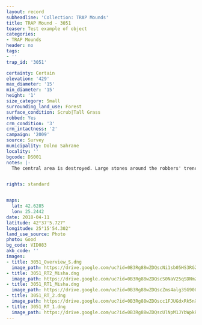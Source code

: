```yaml
---
layout: record
subheadline: 'Collection: TRAP Mounds'
title: TRAP Mound - 3051
teaser: Test example of object
categories:
- TRAP Mounds
header: no
tags:
- ''
trap_id: '3051'

certainty: Certain
elevation: '429'
max_diameter: '15'
min_diameter: '15'
height: '1'
size_category: Small
surrounding_land_use: Forest
surface_condition: Scrub|Tall Grass
robbed: Yes
crm_condition: '3'
crm_intactness: '2'
campaign: '2009'
source: Survey
municipality: Dolno Sahrane
locality: ''
bgcode: DS001
notes: |-
  The central area is destroyed. Large stones around the robbers' trench from the burial chamber.


rights: standard


maps:
  lat: 42.6285
  lon: 25.2442
date: 2018-04-11
latitude: 42°37'5.727"
longitude: 25°15'54.302"
land_use_source: Photo
photo: Good
bg_code: VID083
akb_code: ''
images:
- title: 3051_Overview_S.dng
  image_path: https://drive.google.com/uc?id=0B3Rg88wZDQscNi1sb05HS3RGZmc
- title: 3051_RT2_Misha.dng
  image_path: https://drive.google.com/uc?id=0B3Rg88wZDQscS0NaV25qSDNmZ0U
- title: 3051_RT1_Misha.dng
  image_path: https://drive.google.com/uc?id=0B3Rg88wZDQscZms4alg3SG90UEk
- title: 3051_RT_2.dng
  image_path: https://drive.google.com/uc?id=0B3Rg88wZDQscc1FJUGdxRk5nX1E
- title: 3051_RT_1.dng
  image_path: https://drive.google.com/uc?id=0B3Rg88wZDQscUlNpM1JYbWpkRE0
---
```

